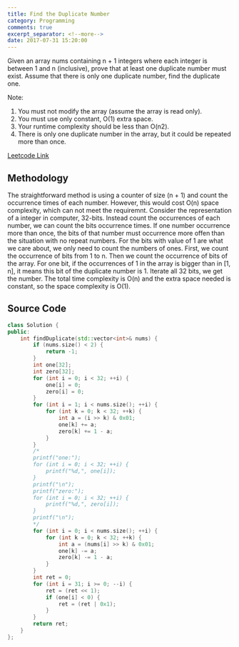 ```yaml
---
title: Find the Duplicate Number
category: Programming
comments: true
excerpt_separator: <!--more-->
date: 2017-07-31 15:20:00
---
```

Given an array nums containing n + 1 integers where each integer is between 1 and n (inclusive), prove that at least one duplicate number must exist. Assume that there is only one duplicate number, find the duplicate one.

Note:
1. You must not modify the array (assume the array is read only).
2. You must use only constant, O(1) extra space.
3. Your runtime complexity should be less than O(n2).
4. There is only one duplicate number in the array, but it could be repeated more than once.
<!--more-->

[Leetcode Link](https://leetcode.com/problems/find-the-duplicate-number)

## Methodology
The straightforward method is using a counter of size (n + 1) and count the occurrence times of each number. However, this would cost O(n) space complexity, which can not meet the requiremnt. Consider the representation of a integer in computer, 32-bits. Instead count the occurrences of each number, we can count the bits occurrence times. If one number occurrence more than once, the bits of that number must occurrence more offen than the situation with no repeat numbers. For the bits with value of 1 are what we care about, we only need to count the numbers of ones. First, we count the occurrence of bits from 1 to n. Then we count the occurrence of bits of the array. For one bit, if the occurrences of 1 in the array is bigger than in [1, n], it means this bit of the duplicate number is 1. Iterate all 32 bits, we get the number. The total time complexity is O(n) and the extra space needed is constant, so the space complexity is O(1).

## Source Code
```C++
class Solution {
public:
    int findDuplicate(std::vector<int>& nums) {
        if (nums.size() < 2) {
            return -1;
        }
        int one[32];
        int zero[32];
        for (int i = 0; i < 32; ++i) {
            one[i] = 0;
            zero[i] = 0;
        }
        for (int i = 1; i < nums.size(); ++i) {
            for (int k = 0; k < 32; ++k) {
                int a = (i >> k) & 0x01;
                one[k] += a;
                zero[k] += 1 - a;
            }
        }
        /*
        printf("one:");
        for (int i = 0; i < 32; ++i) {
            printf("%d,", one[i]);
        }
        printf("\n");
        printf("zero:");
        for (int i = 0; i < 32; ++i) {
            printf("%d,", zero[i]);
        }
        printf("\n");
        */
        for (int i = 0; i < nums.size(); ++i) {
            for (int k = 0; k < 32; ++k) {
                int a = (nums[i] >> k) & 0x01;
                one[k] -= a;
                zero[k] -= 1 - a;
            }
        }
        int ret = 0;
        for (int i = 31; i >= 0; --i) {
            ret = (ret << 1);
            if (one[i] < 0) {
                ret = (ret | 0x1);
            }
        }
        return ret;
    }
};
```
